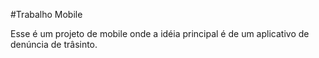 #Trabalho Mobile

Esse é um projeto de mobile onde a idéia principal é de um aplicativo de denúncia de trâsinto.
